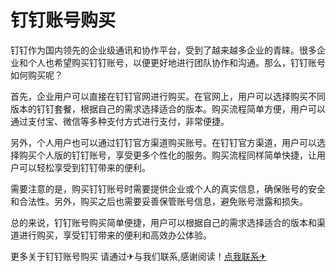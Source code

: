 # 钉钉账号购买

钉钉作为国内领先的企业级通讯和协作平台，受到了越来越多企业的青睐。很多企业和个人也希望购买钉钉账号，以便更好地进行团队协作和沟通。那么，钉钉账号如何购买呢？

首先，企业用户可以直接在钉钉官网进行购买。在官网上，用户可以选择购买不同版本的钉钉套餐，根据自己的需求选择适合的版本。购买流程简单方便，用户可以通过支付宝、微信等多种支付方式进行支付，非常便捷。

另外，个人用户也可以通过钉钉官方渠道购买账号。在钉钉官方渠道，用户可以选择购买个人版的钉钉账号，享受更多个性化的服务。购买流程同样简单快捷，让用户可以轻松享受到钉钉带来的便利。

需要注意的是，购买钉钉账号时需要提供企业或个人的真实信息，确保账号的安全和合法性。另外，购买之后也需要妥善保管账号信息，避免账号泄露和损失。

总的来说，钉钉账号购买简单便捷，用户可以根据自己的需求选择适合的版本和渠道进行购买，享受钉钉带来的便利和高效办公体验。

更多关于钉钉账号购买 请通过✈与我们联系,感谢阅读！[点我联系✈](https://auth.G208.com)